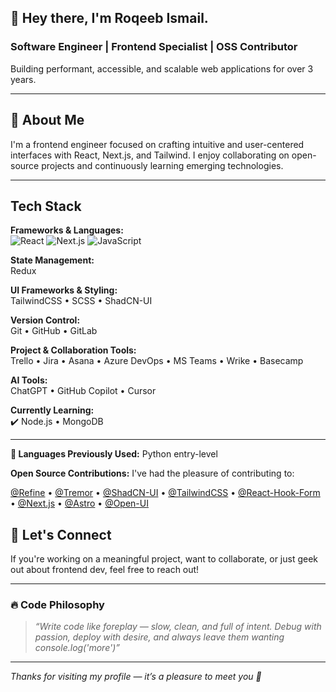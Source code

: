 ## 👋 Hey there, I'm Roqeeb Ismail.

### Software Engineer | Frontend Specialist | OSS Contributor  
Building performant, accessible, and scalable web applications for over 3 years.

---

## 🧩 About Me

I'm a frontend engineer focused on crafting intuitive and user-centered interfaces with React, Next.js, and Tailwind. I enjoy collaborating on open-source projects and continuously learning emerging technologies.

---

## Tech Stack 

**Frameworks & Languages:**  
![React](https://img.shields.io/badge/React-20232A?style=flat&logo=react) ![Next.js](https://img.shields.io/badge/Next.js-000000?style=flat&logo=nextdotjs) ![JavaScript](https://img.shields.io/badge/JavaScript-F7DF1E?style=flat&logo=javascript)

**State Management:**  
Redux

**UI Frameworks & Styling:**  
TailwindCSS • SCSS • ShadCN-UI

**Version Control:**  
Git • GitHub • GitLab

**Project & Collaboration Tools:**  
Trello • Jira • Asana • Azure DevOps • MS Teams • Wrike • Basecamp

**AI Tools:**  
ChatGPT • GitHub Copilot • Cursor

**Currently Learning:**  
✔️ Node.js • MongoDB 

---


**💼 Languages Previously Used:** Python entry-level 


**Open Source Contributions:** 
I've had the pleasure of contributing to:

[@Refine](https://github.com/refinedev/refine)  •  [@Tremor](https://github.com/tremorlabs/tremor)   •  [@ShadCN-UI](https://github.com/shadcn-ui/ui)   •  [@TailwindCSS](https://github.com/tailwindlabs/tailwindcss)  •  [@React-Hook-Form](https://github.com/react-hook-form/react-hook-form) • [@Next.js](https://github.com/vercel/next.js)   •  [@Astro](https://github.com/withastro/astro)  •  [@Open-UI](https://github.com/WICG/open-ui)  


## 💬 Let's Connect

If you're working on a meaningful project, want to collaborate, or just geek out about frontend dev, feel free to reach out!

---

### 🔥 Code Philosophy

> *“Write code like foreplay — slow, clean, and full of intent. Debug with passion, deploy with desire, and always leave them wanting console.log('more')”*

---

_Thanks for visiting my profile — it’s a pleasure to meet you 🤝_
